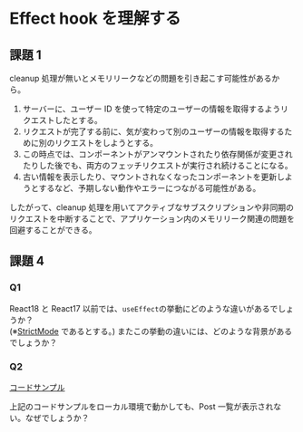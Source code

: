 # Effect hook を理解する

## 課題 1

cleanup 処理が無いとメモリリークなどの問題を引き起こす可能性があるから。

1. サーバーに、ユーザー ID を使って特定のユーザーの情報を取得するようリクエストしたとする。
2. リクエストが完了する前に、気が変わって別のユーザーの情報を取得するために別のリクエストをしようとする。
3. この時点では、コンポーネントがアンマウントされたり依存関係が変更されたりした後でも、両方のフェッチリクエストが実行され続けることになる。
4. 古い情報を表示したり、マウントされなくなったコンポーネントを更新しようとするなど、予期しない動作やエラーにつながる可能性がある。

したがって、cleanup 処理を用いてアクティブなサブスクリプションや非同期のリクエストを中断することで、アプリケーション内のメモリリーク関連の問題を回避することができる。

## 課題 4

### Q1

React18 と React17 以前では、`useEffect`の挙動にどのような違いがあるでしょうか？  
(※[StrictMode](https://react.dev/reference/react/StrictMode) であるとする。)
またこの挙動の違いには、どのような背景があるでしょうか？

### Q2

[コードサンプル](https://gist.github.com/UR-deR/6e36bf2e4e18a321b20deefc52dbbdee)

上記のコードサンプルをローカル環境で動かしても、Post 一覧が表示されない。なぜでしょうか？

